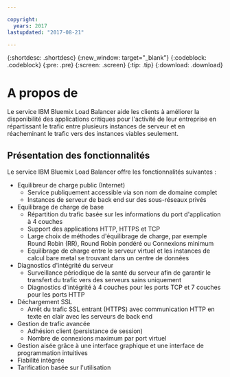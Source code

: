 ```yaml
---

copyright:
  years: 2017
lastupdated: "2017-08-21"

---
```


{:shortdesc: .shortdesc}
{:new_window: target="_blank"}
{:codeblock: .codeblock}
{:pre: .pre}
{:screen: .screen}
{:tip: .tip}
{:download: .download}

# A propos de

Le service IBM Bluemix Load Balancer aide les clients à améliorer la disponibilité des applications critiques pour l'activité de leur entreprise en répartissant le trafic entre plusieurs instances de serveur et en réacheminant le trafic vers des instances viables seulement.

## Présentation des fonctionnalités
Le service IBM Bluemix Load Balancer offre les fonctionnalités suivantes :

* Equilibreur de charge public (Internet)
	* Service publiquement accessible via son nom de domaine complet
	* Instances de serveur de back end sur des sous-réseaux privés
* Equilibrage de charge de base
	* Répartition du trafic basée sur les informations du port d'application à 4 couches
	* Support des applications HTTP, HTTPS et TCP  
	* Large choix de méthodes d'équilibrage de charge, par exemple Round Robin (RR), Round Robin pondéré ou Connexions minimum
	* Equilibrage de charge entre le serveur virtuel et les instances de calcul bare metal se trouvant dans un centre de données
* Diagnostics d'intégrité du serveur
	* Surveillance périodique de la santé du serveur afin de garantir le transfert du trafic vers des serveurs sains uniquement 
	* Diagnostics d'intégrité à 4 couches pour les ports TCP et 7 couches pour les ports HTTP 
* Déchargement SSL 
	* Arrêt du trafic SSL entrant (HTTPS) avec communication HTTP en texte en clair avec les serveurs de back end
* Gestion de trafic avancée
	* Adhésion client (persistance de session)
	* Nombre de connexions maximum par port virtuel
* Gestion aisée grâce à une interface graphique et une interface de programmation intuitives
* Fiabilité intégrée 
* Tarification basée sur l'utilisation 
